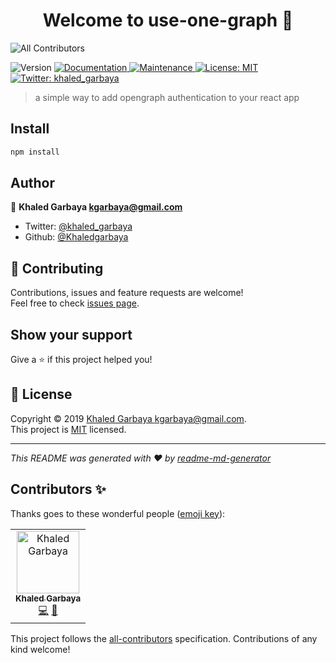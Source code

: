 <h1 align="center">Welcome to use-one-graph 👋</h1>

![All Contributors](https://img.shields.io/badge/all_contributors-1-orange.svg?style=flat-square)

<p>
  <img alt="Version" src="https://img.shields.io/badge/version-0.0.1-blue.svg?cacheSeconds=2592000" />
  <a href="https://github.com/Khaledgarbaya/use-one-graph#readme" target="_blank">
    <img alt="Documentation" src="https://img.shields.io/badge/documentation-yes-brightgreen.svg" />
  </a>
  <a href="https://github.com/Khaledgarbaya/use-one-graph/graphs/commit-activity" target="_blank">
    <img alt="Maintenance" src="https://img.shields.io/badge/Maintained%3F-yes-green.svg" />
  </a>
  <a href="https://github.com/Khaledgarbaya/use-one-graph/blob/master/LICENSE" target="_blank">
    <img alt="License: MIT" src="https://img.shields.io/github/license/Khaledgarbaya/use-one-graph" />
  </a>
  <a href="https://twitter.com/khaled_garbaya" target="_blank">
    <img alt="Twitter: khaled_garbaya" src="https://img.shields.io/twitter/follow/khaled_garbaya.svg?style=social" />
  </a>
</p>

> a simple way to add opengraph authentication to your react app

## Install

```sh
npm install
```

## Author

👤 **Khaled Garbaya <kgarbaya@gmail.com>**

* Twitter: [@khaled_garbaya](https://twitter.com/khaled_garbaya)
* Github: [@Khaledgarbaya](https://github.com/Khaledgarbaya)

## 🤝 Contributing

Contributions, issues and feature requests are welcome!<br />Feel free to check [issues page](https://github.com/Khaledgarbaya/use-one-graph/issues).

## Show your support

Give a ⭐️ if this project helped you!

## 📝 License

Copyright © 2019 [Khaled Garbaya <kgarbaya@gmail.com>](https://github.com/Khaledgarbaya).<br />
This project is [MIT](https://github.com/Khaledgarbaya/use-one-graph/blob/master/LICENSE) licensed.

***
_This README was generated with ❤️ by [readme-md-generator](https://github.com/kefranabg/readme-md-generator)_
## Contributors ✨

Thanks goes to these wonderful people ([emoji key](https://allcontributors.org/docs/en/emoji-key)):

<!-- ALL-CONTRIBUTORS-LIST:START - Do not remove or modify this section -->
<!-- prettier-ignore-start -->
<!-- markdownlint-disable -->
<table>
  <tr>
    <td align="center"><a href="https://khaledgarbaya.net"><img src="https://avatars1.githubusercontent.com/u/1156093?v=4" width="100px;" alt="Khaled Garbaya"/><br /><sub><b>Khaled Garbaya</b></sub></a><br /><a href="https://github.com/Khaledgarbaya/use-one-graph/commits?author=Khaledgarbaya" title="Code">💻</a> <a href="https://github.com/Khaledgarbaya/use-one-graph/commits?author=Khaledgarbaya" title="Documentation">📖</a></td>
  </tr>
</table>

<!-- markdownlint-enable -->
<!-- prettier-ignore-end -->
<!-- ALL-CONTRIBUTORS-LIST:END -->

This project follows the [all-contributors](https://github.com/all-contributors/all-contributors) specification. Contributions of any kind welcome!

